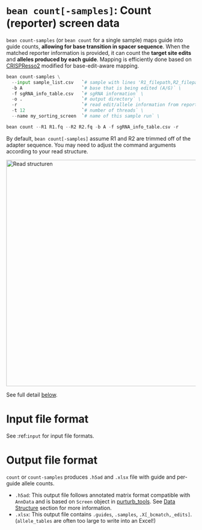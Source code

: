 # `bean count[-samples]`: Count (reporter) screen data  
`bean count-samples` (or `bean count` for a single sample) maps guide into guide counts, **allowing for base transition in spacer sequence**. When the matched reporter information is provided, it can count the **target site edits** and **alleles produced by each guide**. Mapping is efficiently done based on [CRISPResso2](https://github.com/pinellolab/CRISPResso2) modified for base-edit-aware mapping.



```python
bean count-samples \
  --input sample_list.csv   `# sample with lines 'R1_filepath,R2_filepath,sample_name\n'` \
  -b A                      `# base that is being edited (A/G)` \
  -f sgRNA_info_table.csv   `# sgRNA information` \
  -o .                      `# output directory` \
  -r                        `# read edit/allele information from reporter` \
  -t 12                     `# number of threads` \
  --name my_sorting_screen  `# name of this sample run` \
```
```python
bean count --R1 R1.fq --R2 R2.fq -b A -f sgRNA_info_table.csv -r
```
By default, `bean count[-samples]` assume R1 and R2 are trimmed off of the adapter sequence. You may need to adjust the command arguments according to your read structure. 

   <img src="../imgs/sequence_struct.png" alt="Read structuren" width="600"/>  

See full detail [below](#full-parameters).

# Input file format
See :ref:`input` for input file formats.

# Output file format
`count` or `count-samples` produces `.h5ad` and `.xlsx` file with guide and per-guide allele counts.  
* `.h5ad`: This output file follows annotated matrix format compatible with `AnnData` and is based on `Screen` object in [purturb_tools](https://github.com/pinellolab/perturb-tools). See [Data Structure](#data-structure) section for more information.  
* `.xlsx`: This output file contains `.guides`, `.samples`, `.X[_bcmatch,_edits]`. (`allele_tables` are often too large to write into an Excel!)  
